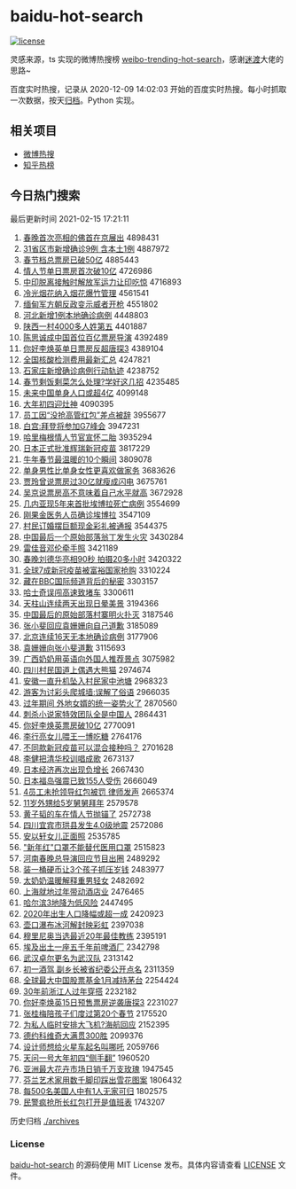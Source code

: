 # baidu-hot-search

[![license](https://img.shields.io/github/license/Arrackisarookie/baidu-hot-search)](https://github.com/Arrackisarookie/baidu-hot-search/blob/master/LICENSE)

灵感来源，ts 实现的微博热搜榜 [weibo-trending-hot-search](https://github.com/justjavac/weibo-trending-hot-search)，感谢[迷渡](https://github.com/justjavac)大佬的思路~

百度实时热搜，记录从 2020-12-09 14:02:03 开始的百度实时热搜。每小时抓取一次数据，按天[归档](./archives)。Python 实现。

## 相关项目
+ [微博热搜](https://github.com/Arrackisarookie/weibo-hot-search)
+ [知乎热榜](https://github.com/Arrackisarookie/zhihu-top-search)

## 今日热门搜索

<!-- Rank Begin -->

最后更新时间 2021-02-15 17:21:11

1. [春晚首次亮相的佛首在京展出](http://www.baidu.com/baidu?cl=3&tn=SE_baiduhomet8_jmjb7mjw&rsv_dl=fyb_top&fr=top1000&wd=%B4%BA%CD%ED%CA%D7%B4%CE%C1%C1%CF%E0%B5%C4%B7%F0%CA%D7%D4%DA%BE%A9%D5%B9%B3%F6) 4898431
1. [31省区市新增确诊9例 含本土1例](http://www.baidu.com/baidu?cl=3&tn=SE_baiduhomet8_jmjb7mjw&rsv_dl=fyb_top&fr=top1000&wd=31%CA%A1%C7%F8%CA%D0%D0%C2%D4%F6%C8%B7%D5%EF9%C0%FD%20%BA%AC%B1%BE%CD%C11%C0%FD) 4887972
1. [春节档总票房已破50亿](http://www.baidu.com/baidu?cl=3&tn=SE_baiduhomet8_jmjb7mjw&rsv_dl=fyb_top&fr=top1000&wd=%B4%BA%BD%DA%B5%B5%D7%DC%C6%B1%B7%BF%D2%D1%C6%C650%D2%DA) 4885443
1. [情人节单日票房首次破10亿](http://www.baidu.com/baidu?cl=3&tn=SE_baiduhomet8_jmjb7mjw&rsv_dl=fyb_top&fr=top1000&wd=%C7%E9%C8%CB%BD%DA%B5%A5%C8%D5%C6%B1%B7%BF%CA%D7%B4%CE%C6%C610%D2%DA) 4726986
1. [中印脱离接触时解放军运力让印吃惊](http://www.baidu.com/baidu?cl=3&tn=SE_baiduhomet8_jmjb7mjw&rsv_dl=fyb_top&fr=top1000&wd=%D6%D0%D3%A1%CD%D1%C0%EB%BD%D3%B4%A5%CA%B1%BD%E2%B7%C5%BE%FC%D4%CB%C1%A6%C8%C3%D3%A1%B3%D4%BE%AA) 4716893
1. [冷光烟花纳入烟花爆竹管理](http://www.baidu.com/baidu?cl=3&tn=SE_baiduhomet8_jmjb7mjw&rsv_dl=fyb_top&fr=top1000&wd=%C0%E4%B9%E2%D1%CC%BB%A8%C4%C9%C8%EB%D1%CC%BB%A8%B1%AC%D6%F1%B9%DC%C0%ED) 4561541
1. [缅甸军方朝反政变示威者开枪](http://www.baidu.com/baidu?cl=3&tn=SE_baiduhomet8_jmjb7mjw&rsv_dl=fyb_top&fr=top1000&wd=%C3%E5%B5%E9%BE%FC%B7%BD%B3%AF%B7%B4%D5%FE%B1%E4%CA%BE%CD%FE%D5%DF%BF%AA%C7%B9) 4551802
1. [河北新增1例本地确诊病例](http://www.baidu.com/baidu?cl=3&tn=SE_baiduhomet8_jmjb7mjw&rsv_dl=fyb_top&fr=top1000&wd=%BA%D3%B1%B1%D0%C2%D4%F61%C0%FD%B1%BE%B5%D8%C8%B7%D5%EF%B2%A1%C0%FD) 4448803
1. [陕西一村4000多人姓第五](http://www.baidu.com/baidu?cl=3&tn=SE_baiduhomet8_jmjb7mjw&rsv_dl=fyb_top&fr=top1000&wd=%C9%C2%CE%F7%D2%BB%B4%E54000%B6%E0%C8%CB%D0%D5%B5%DA%CE%E5) 4401887
1. [陈思诚成中国首位百亿票房导演](http://www.baidu.com/baidu?cl=3&tn=SE_baiduhomet8_jmjb7mjw&rsv_dl=fyb_top&fr=top1000&wd=%B3%C2%CB%BC%B3%CF%B3%C9%D6%D0%B9%FA%CA%D7%CE%BB%B0%D9%D2%DA%C6%B1%B7%BF%B5%BC%D1%DD) 4392489
1. [你好李焕英单日票房反超唐探3](http://www.baidu.com/baidu?cl=3&tn=SE_baiduhomet8_jmjb7mjw&rsv_dl=fyb_top&fr=top1000&wd=%C4%E3%BA%C3%C0%EE%BB%C0%D3%A2%B5%A5%C8%D5%C6%B1%B7%BF%B7%B4%B3%AC%CC%C6%CC%BD3) 4389104
1. [全国核酸检测费用最新汇总](http://www.baidu.com/baidu?cl=3&tn=SE_baiduhomet8_jmjb7mjw&rsv_dl=fyb_top&fr=top1000&wd=%C8%AB%B9%FA%BA%CB%CB%E1%BC%EC%B2%E2%B7%D1%D3%C3%D7%EE%D0%C2%BB%E3%D7%DC) 4247821
1. [石家庄新增确诊病例行动轨迹](http://www.baidu.com/baidu?cl=3&tn=SE_baiduhomet8_jmjb7mjw&rsv_dl=fyb_top&fr=top1000&wd=%CA%AF%BC%D2%D7%AF%D0%C2%D4%F6%C8%B7%D5%EF%B2%A1%C0%FD%D0%D0%B6%AF%B9%EC%BC%A3) 4238752
1. [春节剩饭剩菜怎么处理?学好这几招](http://www.baidu.com/baidu?cl=3&tn=SE_baiduhomet8_jmjb7mjw&rsv_dl=fyb_top&fr=top1000&wd=%B4%BA%BD%DA%CA%A3%B7%B9%CA%A3%B2%CB%D4%F5%C3%B4%B4%A6%C0%ED%3F%D1%A7%BA%C3%D5%E2%BC%B8%D5%D0) 4235485
1. [未来中国单身人口或超4亿](http://www.baidu.com/baidu?cl=3&tn=SE_baiduhomet8_jmjb7mjw&rsv_dl=fyb_top&fr=top1000&wd=%CE%B4%C0%B4%D6%D0%B9%FA%B5%A5%C9%ED%C8%CB%BF%DA%BB%F2%B3%AC4%D2%DA) 4099148
1. [大年初四迎灶神](http://www.baidu.com/baidu?cl=3&tn=SE_baiduhomet8_jmjb7mjw&rsv_dl=fyb_top&fr=top1000&wd=%B4%F3%C4%EA%B3%F5%CB%C4%D3%AD%D4%EE%C9%F1) 4090395
1. [员工因“没抢高管红包”差点被辞](http://www.baidu.com/baidu?cl=3&tn=SE_baiduhomet8_jmjb7mjw&rsv_dl=fyb_top&fr=top1000&wd=%D4%B1%B9%A4%D2%F2%A1%B0%C3%BB%C7%C0%B8%DF%B9%DC%BA%EC%B0%FC%A1%B1%B2%EE%B5%E3%B1%BB%B4%C7) 3955677
1. [白宫:拜登将参加G7峰会](http://www.baidu.com/baidu?cl=3&tn=SE_baiduhomet8_jmjb7mjw&rsv_dl=fyb_top&fr=top1000&wd=%B0%D7%B9%AC%3A%B0%DD%B5%C7%BD%AB%B2%CE%BC%D3G7%B7%E5%BB%E1) 3947231
1. [哈里梅根情人节官宣怀二胎](http://www.baidu.com/baidu?cl=3&tn=SE_baiduhomet8_jmjb7mjw&rsv_dl=fyb_top&fr=top1000&wd=%B9%FE%C0%EF%C3%B7%B8%F9%C7%E9%C8%CB%BD%DA%B9%D9%D0%FB%BB%B3%B6%FE%CC%A5) 3935294
1. [日本正式批准辉瑞新冠疫苗](http://www.baidu.com/baidu?cl=3&tn=SE_baiduhomet8_jmjb7mjw&rsv_dl=fyb_top&fr=top1000&wd=%C8%D5%B1%BE%D5%FD%CA%BD%C5%FA%D7%BC%BB%D4%C8%F0%D0%C2%B9%DA%D2%DF%C3%E7) 3817229
1. [牛年春节最温暖的10个瞬间](http://www.baidu.com/baidu?cl=3&tn=SE_baiduhomet8_jmjb7mjw&rsv_dl=fyb_top&fr=top1000&wd=%C5%A3%C4%EA%B4%BA%BD%DA%D7%EE%CE%C2%C5%AF%B5%C410%B8%F6%CB%B2%BC%E4) 3809078
1. [单身男性比单身女性更喜欢做家务](http://www.baidu.com/baidu?cl=3&tn=SE_baiduhomet8_jmjb7mjw&rsv_dl=fyb_top&fr=top1000&wd=%B5%A5%C9%ED%C4%D0%D0%D4%B1%C8%B5%A5%C9%ED%C5%AE%D0%D4%B8%FC%CF%B2%BB%B6%D7%F6%BC%D2%CE%F1) 3683626
1. [贾玲曾说票房过30亿就瘦成闪电](http://www.baidu.com/baidu?cl=3&tn=SE_baiduhomet8_jmjb7mjw&rsv_dl=fyb_top&fr=top1000&wd=%BC%D6%C1%E1%D4%F8%CB%B5%C6%B1%B7%BF%B9%FD30%D2%DA%BE%CD%CA%DD%B3%C9%C9%C1%B5%E7) 3675761
1. [吴京说票房高不意味着自己水平就高](http://www.baidu.com/baidu?cl=3&tn=SE_baiduhomet8_jmjb7mjw&rsv_dl=fyb_top&fr=top1000&wd=%CE%E2%BE%A9%CB%B5%C6%B1%B7%BF%B8%DF%B2%BB%D2%E2%CE%B6%D7%C5%D7%D4%BC%BA%CB%AE%C6%BD%BE%CD%B8%DF) 3672928
1. [几内亚现5年来首批埃博拉死亡病例](http://www.baidu.com/baidu?cl=3&tn=SE_baiduhomet8_jmjb7mjw&rsv_dl=fyb_top&fr=top1000&wd=%BC%B8%C4%DA%D1%C7%CF%D65%C4%EA%C0%B4%CA%D7%C5%FA%B0%A3%B2%A9%C0%AD%CB%C0%CD%F6%B2%A1%C0%FD) 3554699
1. [刚果金医务人员确诊埃博拉](http://www.baidu.com/baidu?cl=3&tn=SE_baiduhomet8_jmjb7mjw&rsv_dl=fyb_top&fr=top1000&wd=%B8%D5%B9%FB%BD%F0%D2%BD%CE%F1%C8%CB%D4%B1%C8%B7%D5%EF%B0%A3%B2%A9%C0%AD) 3547109
1. [村民订婚摆巨额现金彩礼被通报](http://www.baidu.com/baidu?cl=3&tn=SE_baiduhomet8_jmjb7mjw&rsv_dl=fyb_top&fr=top1000&wd=%B4%E5%C3%F1%B6%A9%BB%E9%B0%DA%BE%DE%B6%EE%CF%D6%BD%F0%B2%CA%C0%F1%B1%BB%CD%A8%B1%A8) 3544375
1. [中国最后一个原始部落翁丁发生火灾](http://www.baidu.com/baidu?cl=3&tn=SE_baiduhomet8_jmjb7mjw&rsv_dl=fyb_top&fr=top1000&wd=%D6%D0%B9%FA%D7%EE%BA%F3%D2%BB%B8%F6%D4%AD%CA%BC%B2%BF%C2%E4%CE%CC%B6%A1%B7%A2%C9%FA%BB%F0%D4%D6) 3430284
1. [雷佳音邓伦牵手照](http://www.baidu.com/baidu?cl=3&tn=SE_baiduhomet8_jmjb7mjw&rsv_dl=fyb_top&fr=top1000&wd=%C0%D7%BC%D1%D2%F4%B5%CB%C2%D7%C7%A3%CA%D6%D5%D5) 3421189
1. [春晚刘德华亮相90秒 拍摄20多小时](http://www.baidu.com/baidu?cl=3&tn=SE_baiduhomet8_jmjb7mjw&rsv_dl=fyb_top&fr=top1000&wd=%B4%BA%CD%ED%C1%F5%B5%C2%BB%AA%C1%C1%CF%E090%C3%EB%20%C5%C4%C9%E320%B6%E0%D0%A1%CA%B1) 3420322
1. [全球7成新冠疫苗被富裕国家抢购](http://www.baidu.com/baidu?cl=3&tn=SE_baiduhomet8_jmjb7mjw&rsv_dl=fyb_top&fr=top1000&wd=%C8%AB%C7%F27%B3%C9%D0%C2%B9%DA%D2%DF%C3%E7%B1%BB%B8%BB%D4%A3%B9%FA%BC%D2%C7%C0%B9%BA) 3310224
1. [藏在BBC国际频道背后的秘密](http://www.baidu.com/baidu?cl=3&tn=SE_baiduhomet8_jmjb7mjw&rsv_dl=fyb_top&fr=top1000&wd=%B2%D8%D4%DABBC%B9%FA%BC%CA%C6%B5%B5%C0%B1%B3%BA%F3%B5%C4%C3%D8%C3%DC) 3303157
1. [哈士奇误闯高速致堵车](http://www.baidu.com/baidu?cl=3&tn=SE_baiduhomet8_jmjb7mjw&rsv_dl=fyb_top&fr=top1000&wd=%B9%FE%CA%BF%C6%E6%CE%F3%B4%B3%B8%DF%CB%D9%D6%C2%B6%C2%B3%B5) 3300611
1. [天柱山连续两天出现日晕美景](http://www.baidu.com/baidu?cl=3&tn=SE_baiduhomet8_jmjb7mjw&rsv_dl=fyb_top&fr=top1000&wd=%CC%EC%D6%F9%C9%BD%C1%AC%D0%F8%C1%BD%CC%EC%B3%F6%CF%D6%C8%D5%D4%CE%C3%C0%BE%B0) 3194366
1. [中国最后的原始部落村寨明火扑灭](http://www.baidu.com/baidu?cl=3&tn=SE_baiduhomet8_jmjb7mjw&rsv_dl=fyb_top&fr=top1000&wd=%D6%D0%B9%FA%D7%EE%BA%F3%B5%C4%D4%AD%CA%BC%B2%BF%C2%E4%B4%E5%D5%AF%C3%F7%BB%F0%C6%CB%C3%F0) 3187546
1. [张小斐回应袁姗姗向自己道歉](http://www.baidu.com/baidu?cl=3&tn=SE_baiduhomet8_jmjb7mjw&rsv_dl=fyb_top&fr=top1000&wd=%D5%C5%D0%A1%EC%B3%BB%D8%D3%A6%D4%AC%E6%A9%E6%A9%CF%F2%D7%D4%BC%BA%B5%C0%C7%B8) 3185089
1. [北京连续16天无本地确诊病例](http://www.baidu.com/baidu?cl=3&tn=SE_baiduhomet8_jmjb7mjw&rsv_dl=fyb_top&fr=top1000&wd=%B1%B1%BE%A9%C1%AC%D0%F816%CC%EC%CE%DE%B1%BE%B5%D8%C8%B7%D5%EF%B2%A1%C0%FD) 3177906
1. [袁姗姗向张小斐道歉](http://www.baidu.com/baidu?cl=3&tn=SE_baiduhomet8_jmjb7mjw&rsv_dl=fyb_top&fr=top1000&wd=%D4%AC%E6%A9%E6%A9%CF%F2%D5%C5%D0%A1%EC%B3%B5%C0%C7%B8) 3115693
1. [广西奶奶用英语向外国人推荐景点](http://www.baidu.com/baidu?cl=3&tn=SE_baiduhomet8_jmjb7mjw&rsv_dl=fyb_top&fr=top1000&wd=%B9%E3%CE%F7%C4%CC%C4%CC%D3%C3%D3%A2%D3%EF%CF%F2%CD%E2%B9%FA%C8%CB%CD%C6%BC%F6%BE%B0%B5%E3) 3075982
1. [四川村民国道上偶遇大熊猫](http://www.baidu.com/baidu?cl=3&tn=SE_baiduhomet8_jmjb7mjw&rsv_dl=fyb_top&fr=top1000&wd=%CB%C4%B4%A8%B4%E5%C3%F1%B9%FA%B5%C0%C9%CF%C5%BC%D3%F6%B4%F3%D0%DC%C3%A8) 2974674
1. [安徽一直升机坠入村民家中池塘](http://www.baidu.com/baidu?cl=3&tn=SE_baiduhomet8_jmjb7mjw&rsv_dl=fyb_top&fr=top1000&wd=%B0%B2%BB%D5%D2%BB%D6%B1%C9%FD%BB%FA%D7%B9%C8%EB%B4%E5%C3%F1%BC%D2%D6%D0%B3%D8%CC%C1) 2968323
1. [游客为讨彩头爬城墙:误解了俗语](http://www.baidu.com/baidu?cl=3&tn=SE_baiduhomet8_jmjb7mjw&rsv_dl=fyb_top&fr=top1000&wd=%D3%CE%BF%CD%CE%AA%CC%D6%B2%CA%CD%B7%C5%C0%B3%C7%C7%BD%3A%CE%F3%BD%E2%C1%CB%CB%D7%D3%EF) 2966035
1. [过年期间 外地女婿的统一姿势火了](http://www.baidu.com/baidu?cl=3&tn=SE_baiduhomet8_jmjb7mjw&rsv_dl=fyb_top&fr=top1000&wd=%B9%FD%C4%EA%C6%DA%BC%E4%20%CD%E2%B5%D8%C5%AE%D0%F6%B5%C4%CD%B3%D2%BB%D7%CB%CA%C6%BB%F0%C1%CB) 2870560
1. [刺杀小说家特效团队全是中国人](http://www.baidu.com/baidu?cl=3&tn=SE_baiduhomet8_jmjb7mjw&rsv_dl=fyb_top&fr=top1000&wd=%B4%CC%C9%B1%D0%A1%CB%B5%BC%D2%CC%D8%D0%A7%CD%C5%B6%D3%C8%AB%CA%C7%D6%D0%B9%FA%C8%CB) 2864431
1. [你好李焕英票房破10亿](http://www.baidu.com/baidu?cl=3&tn=SE_baiduhomet8_jmjb7mjw&rsv_dl=fyb_top&fr=top1000&wd=%C4%E3%BA%C3%C0%EE%BB%C0%D3%A2%C6%B1%B7%BF%C6%C610%D2%DA) 2770091
1. [李行亮女儿喂王一博吃糖](http://www.baidu.com/baidu?cl=3&tn=SE_baiduhomet8_jmjb7mjw&rsv_dl=fyb_top&fr=top1000&wd=%C0%EE%D0%D0%C1%C1%C5%AE%B6%F9%CE%B9%CD%F5%D2%BB%B2%A9%B3%D4%CC%C7) 2764176
1. [不同款新冠疫苗可以混合接种吗？](http://www.baidu.com/baidu?cl=3&tn=SE_baiduhomet8_jmjb7mjw&rsv_dl=fyb_top&fr=top1000&wd=%B2%BB%CD%AC%BF%EE%D0%C2%B9%DA%D2%DF%C3%E7%BF%C9%D2%D4%BB%EC%BA%CF%BD%D3%D6%D6%C2%F0%A3%BF) 2701628
1. [李健把清华校训唱成歌](http://www.baidu.com/baidu?cl=3&tn=SE_baiduhomet8_jmjb7mjw&rsv_dl=fyb_top&fr=top1000&wd=%C0%EE%BD%A1%B0%D1%C7%E5%BB%AA%D0%A3%D1%B5%B3%AA%B3%C9%B8%E8) 2673137
1. [日本经济再次出现负增长](http://www.baidu.com/baidu?cl=3&tn=SE_baiduhomet8_jmjb7mjw&rsv_dl=fyb_top&fr=top1000&wd=%C8%D5%B1%BE%BE%AD%BC%C3%D4%D9%B4%CE%B3%F6%CF%D6%B8%BA%D4%F6%B3%A4) 2667430
1. [日本福岛强震已致155人受伤](http://www.baidu.com/baidu?cl=3&tn=SE_baiduhomet8_jmjb7mjw&rsv_dl=fyb_top&fr=top1000&wd=%C8%D5%B1%BE%B8%A3%B5%BA%C7%BF%D5%F0%D2%D1%D6%C2155%C8%CB%CA%DC%C9%CB) 2666049
1. [4员工未抢领导红包被罚 律师发声](http://www.baidu.com/baidu?cl=3&tn=SE_baiduhomet8_jmjb7mjw&rsv_dl=fyb_top&fr=top1000&wd=4%D4%B1%B9%A4%CE%B4%C7%C0%C1%EC%B5%BC%BA%EC%B0%FC%B1%BB%B7%A3%20%C2%C9%CA%A6%B7%A2%C9%F9) 2665374
1. [11岁外甥给5岁舅舅拜年](http://www.baidu.com/baidu?cl=3&tn=SE_baiduhomet8_jmjb7mjw&rsv_dl=fyb_top&fr=top1000&wd=11%CB%EA%CD%E2%C9%FB%B8%F85%CB%EA%BE%CB%BE%CB%B0%DD%C4%EA) 2579578
1. [黄子韬的车在情人节抛锚了](http://www.baidu.com/baidu?cl=3&tn=SE_baiduhomet8_jmjb7mjw&rsv_dl=fyb_top&fr=top1000&wd=%BB%C6%D7%D3%E8%BA%B5%C4%B3%B5%D4%DA%C7%E9%C8%CB%BD%DA%C5%D7%C3%AA%C1%CB) 2572738
1. [四川宜宾市珙县发生4.0级地震](http://www.baidu.com/baidu?cl=3&tn=SE_baiduhomet8_jmjb7mjw&rsv_dl=fyb_top&fr=top1000&wd=%CB%C4%B4%A8%D2%CB%B1%F6%CA%D0%E7%EE%CF%D8%B7%A2%C9%FA4.0%BC%B6%B5%D8%D5%F0) 2572086
1. [安以轩女儿正面照](http://www.baidu.com/baidu?cl=3&tn=SE_baiduhomet8_jmjb7mjw&rsv_dl=fyb_top&fr=top1000&wd=%B0%B2%D2%D4%D0%F9%C5%AE%B6%F9%D5%FD%C3%E6%D5%D5) 2535785
1. ["新年红"口罩不能替代医用口罩](http://www.baidu.com/baidu?cl=3&tn=SE_baiduhomet8_jmjb7mjw&rsv_dl=fyb_top&fr=top1000&wd=%22%D0%C2%C4%EA%BA%EC%22%BF%DA%D5%D6%B2%BB%C4%DC%CC%E6%B4%FA%D2%BD%D3%C3%BF%DA%D5%D6) 2515823
1. [河南春晚总导演回应节目出圈](http://www.baidu.com/baidu?cl=3&tn=SE_baiduhomet8_jmjb7mjw&rsv_dl=fyb_top&fr=top1000&wd=%BA%D3%C4%CF%B4%BA%CD%ED%D7%DC%B5%BC%D1%DD%BB%D8%D3%A6%BD%DA%C4%BF%B3%F6%C8%A6) 2489292
1. [装一桶硬币让3个孩子抓压岁钱](http://www.baidu.com/baidu?cl=3&tn=SE_baiduhomet8_jmjb7mjw&rsv_dl=fyb_top&fr=top1000&wd=%D7%B0%D2%BB%CD%B0%D3%B2%B1%D2%C8%C33%B8%F6%BA%A2%D7%D3%D7%A5%D1%B9%CB%EA%C7%AE) 2483977
1. [太奶奶温暖解释重男轻女](http://www.baidu.com/baidu?cl=3&tn=SE_baiduhomet8_jmjb7mjw&rsv_dl=fyb_top&fr=top1000&wd=%CC%AB%C4%CC%C4%CC%CE%C2%C5%AF%BD%E2%CA%CD%D6%D8%C4%D0%C7%E1%C5%AE) 2482692
1. [上海就地过年带动酒店业](http://www.baidu.com/baidu?cl=3&tn=SE_baiduhomet8_jmjb7mjw&rsv_dl=fyb_top&fr=top1000&wd=%C9%CF%BA%A3%BE%CD%B5%D8%B9%FD%C4%EA%B4%F8%B6%AF%BE%C6%B5%EA%D2%B5) 2476465
1. [哈尔滨3地降为低风险](http://www.baidu.com/baidu?cl=3&tn=SE_baiduhomet8_jmjb7mjw&rsv_dl=fyb_top&fr=top1000&wd=%B9%FE%B6%FB%B1%F53%B5%D8%BD%B5%CE%AA%B5%CD%B7%E7%CF%D5) 2447495
1. [2020年出生人口降幅或超一成](http://www.baidu.com/baidu?cl=3&tn=SE_baiduhomet8_jmjb7mjw&rsv_dl=fyb_top&fr=top1000&wd=2020%C4%EA%B3%F6%C9%FA%C8%CB%BF%DA%BD%B5%B7%F9%BB%F2%B3%AC%D2%BB%B3%C9) 2420923
1. [壶口瀑布冰河解封映彩虹](http://www.baidu.com/baidu?cl=3&tn=SE_baiduhomet8_jmjb7mjw&rsv_dl=fyb_top&fr=top1000&wd=%BA%F8%BF%DA%C6%D9%B2%BC%B1%F9%BA%D3%BD%E2%B7%E2%D3%B3%B2%CA%BA%E7) 2397038
1. [穆里尼奥当选最近20年最佳教练](http://www.baidu.com/baidu?cl=3&tn=SE_baiduhomet8_jmjb7mjw&rsv_dl=fyb_top&fr=top1000&wd=%C4%C2%C0%EF%C4%E1%B0%C2%B5%B1%D1%A1%D7%EE%BD%FC20%C4%EA%D7%EE%BC%D1%BD%CC%C1%B7) 2395191
1. [埃及出土一座五千年前啤酒厂](http://www.baidu.com/baidu?cl=3&tn=SE_baiduhomet8_jmjb7mjw&rsv_dl=fyb_top&fr=top1000&wd=%B0%A3%BC%B0%B3%F6%CD%C1%D2%BB%D7%F9%CE%E5%C7%A7%C4%EA%C7%B0%C6%A1%BE%C6%B3%A7) 2342798
1. [武汉卓尔更名为武汉队](http://www.baidu.com/baidu?cl=3&tn=SE_baiduhomet8_jmjb7mjw&rsv_dl=fyb_top&fr=top1000&wd=%CE%E4%BA%BA%D7%BF%B6%FB%B8%FC%C3%FB%CE%AA%CE%E4%BA%BA%B6%D3) 2313142
1. [初一酒驾 副乡长被省纪委公开点名](http://www.baidu.com/baidu?cl=3&tn=SE_baiduhomet8_jmjb7mjw&rsv_dl=fyb_top&fr=top1000&wd=%B3%F5%D2%BB%BE%C6%BC%DD%20%B8%B1%CF%E7%B3%A4%B1%BB%CA%A1%BC%CD%CE%AF%B9%AB%BF%AA%B5%E3%C3%FB) 2311359
1. [全球最大中国股票基金1月减持茅台](http://www.baidu.com/baidu?cl=3&tn=SE_baiduhomet8_jmjb7mjw&rsv_dl=fyb_top&fr=top1000&wd=%C8%AB%C7%F2%D7%EE%B4%F3%D6%D0%B9%FA%B9%C9%C6%B1%BB%F9%BD%F01%D4%C2%BC%F5%B3%D6%C3%A9%CC%A8) 2254424
1. [30年前浙江人过年穿搭](http://www.baidu.com/baidu?cl=3&tn=SE_baiduhomet8_jmjb7mjw&rsv_dl=fyb_top&fr=top1000&wd=30%C4%EA%C7%B0%D5%E3%BD%AD%C8%CB%B9%FD%C4%EA%B4%A9%B4%EE) 2232182
1. [你好李焕英15日预售票房逆袭唐探3](http://www.baidu.com/baidu?cl=3&tn=SE_baiduhomet8_jmjb7mjw&rsv_dl=fyb_top&fr=top1000&wd=%C4%E3%BA%C3%C0%EE%BB%C0%D3%A215%C8%D5%D4%A4%CA%DB%C6%B1%B7%BF%C4%E6%CF%AE%CC%C6%CC%BD3) 2231027
1. [张桂梅陪孩子们度过第20个春节](http://www.baidu.com/baidu?cl=3&tn=SE_baiduhomet8_jmjb7mjw&rsv_dl=fyb_top&fr=top1000&wd=%D5%C5%B9%F0%C3%B7%C5%E3%BA%A2%D7%D3%C3%C7%B6%C8%B9%FD%B5%DA20%B8%F6%B4%BA%BD%DA) 2175520
1. [为私人临时安排大飞机?海航回应](http://www.baidu.com/baidu?cl=3&tn=SE_baiduhomet8_jmjb7mjw&rsv_dl=fyb_top&fr=top1000&wd=%CE%AA%CB%BD%C8%CB%C1%D9%CA%B1%B0%B2%C5%C5%B4%F3%B7%C9%BB%FA%3F%BA%A3%BA%BD%BB%D8%D3%A6) 2152395
1. [德约科维奇大满贯300胜](http://www.baidu.com/baidu?cl=3&tn=SE_baiduhomet8_jmjb7mjw&rsv_dl=fyb_top&fr=top1000&wd=%B5%C2%D4%BC%BF%C6%CE%AC%C6%E6%B4%F3%C2%FA%B9%E1300%CA%A4) 2099376
1. [设计师想给火星车起名叫哪吒](http://www.baidu.com/baidu?cl=3&tn=SE_baiduhomet8_jmjb7mjw&rsv_dl=fyb_top&fr=top1000&wd=%C9%E8%BC%C6%CA%A6%CF%EB%B8%F8%BB%F0%D0%C7%B3%B5%C6%F0%C3%FB%BD%D0%C4%C4%DF%B8) 2059766
1. [天问一号大年初四“侧手翻”](http://www.baidu.com/baidu?cl=3&tn=SE_baiduhomet8_jmjb7mjw&rsv_dl=fyb_top&fr=top1000&wd=%CC%EC%CE%CA%D2%BB%BA%C5%B4%F3%C4%EA%B3%F5%CB%C4%A1%B0%B2%E0%CA%D6%B7%AD%A1%B1) 1960520
1. [亚洲最大花卉市场日销千万支玫瑰](http://www.baidu.com/baidu?cl=3&tn=SE_baiduhomet8_jmjb7mjw&rsv_dl=fyb_top&fr=top1000&wd=%D1%C7%D6%DE%D7%EE%B4%F3%BB%A8%BB%DC%CA%D0%B3%A1%C8%D5%CF%FA%C7%A7%CD%F2%D6%A7%C3%B5%B9%E5) 1947545
1. [芬兰艺术家用数千脚印踩出雪花图案](http://www.baidu.com/baidu?cl=3&tn=SE_baiduhomet8_jmjb7mjw&rsv_dl=fyb_top&fr=top1000&wd=%B7%D2%C0%BC%D2%D5%CA%F5%BC%D2%D3%C3%CA%FD%C7%A7%BD%C5%D3%A1%B2%C8%B3%F6%D1%A9%BB%A8%CD%BC%B0%B8) 1806432
1. [每500名美国人中有1人无家可归](http://www.baidu.com/baidu?cl=3&tn=SE_baiduhomet8_jmjb7mjw&rsv_dl=fyb_top&fr=top1000&wd=%C3%BF500%C3%FB%C3%C0%B9%FA%C8%CB%D6%D0%D3%D01%C8%CB%CE%DE%BC%D2%BF%C9%B9%E9) 1802575
1. [民警疯抢所长红包打开是值班表](http://www.baidu.com/baidu?cl=3&tn=SE_baiduhomet8_jmjb7mjw&rsv_dl=fyb_top&fr=top1000&wd=%C3%F1%BE%AF%B7%E8%C7%C0%CB%F9%B3%A4%BA%EC%B0%FC%B4%F2%BF%AA%CA%C7%D6%B5%B0%E0%B1%ED) 1743207
<!-- Rank End -->

历史归档 [./archives](./archives)

### License

[baidu-hot-search](https://github.com/Arrackisarookie/baidu-hot-search) 的源码使用 MIT License 发布。具体内容请查看 [LICENSE](./LICENSE) 文件。
